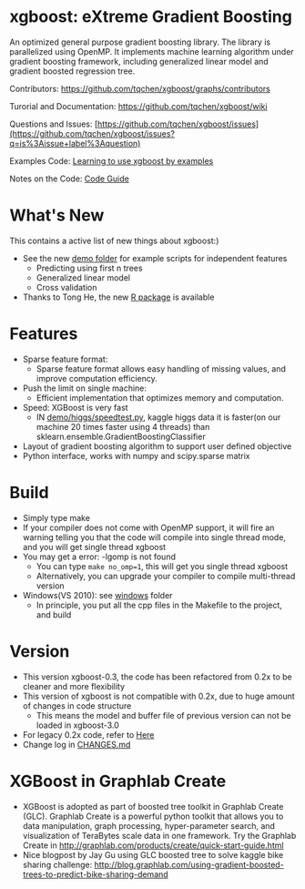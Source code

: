 xgboost: eXtreme Gradient Boosting 
======
An optimized general purpose gradient boosting library. The library is parallelized using OpenMP. It implements machine learning algorithm under gradient boosting framework, including generalized linear model and gradient boosted regression tree. 

Contributors: https://github.com/tqchen/xgboost/graphs/contributors

Turorial and Documentation: https://github.com/tqchen/xgboost/wiki

Questions and Issues: [https://github.com/tqchen/xgboost/issues](https://github.com/tqchen/xgboost/issues?q=is%3Aissue+label%3Aquestion)

Examples Code: [Learning to use xgboost by examples](demo)

Notes on the Code: [Code Guide](src)

What's New
=====
This contains a active list of new things about xgboost:)
* See the new [demo folder](demo) for example scripts for independent features
  - Predicting using first n trees
  - Generalized linear model
  - Cross validation
* Thanks to Tong He, the new [R package](R-package) is available

Features
======
* Sparse feature format:
  - Sparse feature format allows easy handling of missing values, and improve computation efficiency.
* Push the limit on single machine:
  - Efficient implementation that optimizes memory and computation.
* Speed: XGBoost is very fast
  - IN [demo/higgs/speedtest.py](demo/kaggle-higgs/speedtest.py), kaggle higgs data it is faster(on our machine 20 times faster using 4 threads) than sklearn.ensemble.GradientBoostingClassifier
* Layout of gradient boosting algorithm to support user defined objective
* Python interface, works with numpy and scipy.sparse matrix

Build
=====
* Simply type make
* If your compiler does not come with OpenMP support, it will fire an warning telling you that the code will compile into single thread mode, and you will get single thread xgboost
* You may get a error: -lgomp is not found
  - You can type ```make no_omp=1```, this will get you single thread xgboost
  - Alternatively, you can upgrade your compiler to compile multi-thread version
* Windows(VS 2010): see [windows](windows) folder
  - In principle, you put all the cpp files in the Makefile to the project, and build

Version
======
* This version xgboost-0.3, the code has been refactored from 0.2x to be cleaner and more flexibility
* This version of xgboost is not compatible with 0.2x, due to huge amount of changes in code structure
  - This means the model and buffer file of previous version can not be loaded in xgboost-3.0
* For legacy 0.2x code, refer to [Here](https://github.com/tqchen/xgboost/releases/tag/v0.22)
* Change log in [CHANGES.md](CHANGES.md)

XGBoost in Graphlab Create
======
* XGBoost is adopted as part of boosted tree toolkit in Graphlab Create (GLC). Graphlab Create is a powerful python toolkit that allows you to data manipulation, graph processing, hyper-parameter search, and visualization of TeraBytes scale data in one framework. Try the Graphlab Create in http://graphlab.com/products/create/quick-start-guide.html
* Nice blogpost by Jay Gu using GLC boosted tree to solve kaggle bike sharing challenge: http://blog.graphlab.com/using-gradient-boosted-trees-to-predict-bike-sharing-demand
